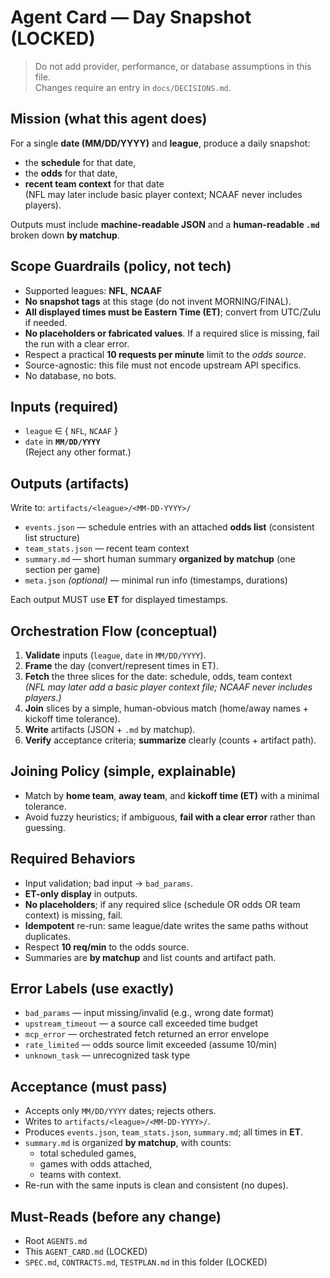 # Agent Card — Day Snapshot (LOCKED)

> Do not add provider, performance, or database assumptions in this file.  
> Changes require an entry in `docs/DECISIONS.md`.

## Mission (what this agent does)
For a single **date (MM/DD/YYYY)** and **league**, produce a daily snapshot:
- the **schedule** for that date,
- the **odds** for that date,
- **recent team context** for that date  
(NFL may later include basic player context; NCAAF never includes players).

Outputs must include **machine-readable JSON** and a **human-readable `.md`** broken down **by matchup**.

## Scope Guardrails (policy, not tech)
- Supported leagues: **NFL**, **NCAAF**
- **No snapshot tags** at this stage (do not invent MORNING/FINAL).
- **All displayed times must be Eastern Time (ET)**; convert from UTC/Zulu if needed.
- **No placeholders or fabricated values**. If a required slice is missing, fail the run with a clear error.
- Respect a practical **10 requests per minute** limit to the *odds source*.
- Source-agnostic: this file must not encode upstream API specifics.
- No database, no bots.

## Inputs (required)
- `league` ∈ { `NFL`, `NCAAF` }
- `date` in **`MM/DD/YYYY`**  
(Reject any other format.)

## Outputs (artifacts)
Write to: `artifacts/<league>/<MM-DD-YYYY>/`
- `events.json` — schedule entries with an attached **odds list** (consistent list structure)
- `team_stats.json` — recent team context
- `summary.md` — short human summary **organized by matchup** (one section per game)
- `meta.json` *(optional)* — minimal run info (timestamps, durations)

Each output MUST use **ET** for displayed timestamps.

## Orchestration Flow (conceptual)
1) **Validate** inputs (`league`, `date` in `MM/DD/YYYY`).
2) **Frame** the day (convert/represent times in ET).
3) **Fetch** the three slices for the date: schedule, odds, team context  
   *(NFL may later add a basic player context file; NCAAF never includes players.)*
4) **Join** slices by a simple, human-obvious match (home/away names + kickoff time tolerance).
5) **Write** artifacts (JSON + `.md` by matchup).
6) **Verify** acceptance criteria; **summarize** clearly (counts + artifact path).

## Joining Policy (simple, explainable)
- Match by **home team**, **away team**, and **kickoff time (ET)** with a minimal tolerance.  
- Avoid fuzzy heuristics; if ambiguous, **fail with a clear error** rather than guessing.

## Required Behaviors
- Input validation; bad input → `bad_params`.
- **ET-only display** in outputs.
- **No placeholders**; if any required slice (schedule OR odds OR team context) is missing, fail.
- **Idempotent** re-run: same league/date writes the same paths without duplicates.
- Respect **10 req/min** to the odds source.
- Summaries are **by matchup** and list counts and artifact path.

## Error Labels (use exactly)
- `bad_params` — input missing/invalid (e.g., wrong date format)
- `upstream_timeout` — a source call exceeded time budget
- `mcp_error` — orchestrated fetch returned an error envelope
- `rate_limited` — odds source limit exceeded (assume 10/min)
- `unknown_task` — unrecognized task type

## Acceptance (must pass)
- Accepts only `MM/DD/YYYY` dates; rejects others.
- Writes to `artifacts/<league>/<MM-DD-YYYY>/`.
- Produces `events.json`, `team_stats.json`, `summary.md`; all times in **ET**.
- `summary.md` is organized **by matchup**, with counts:
  - total scheduled games,
  - games with odds attached,
  - teams with context.
- Re-run with the same inputs is clean and consistent (no dupes).

## Must-Reads (before any change)
- Root `AGENTS.md`
- This `AGENT_CARD.md` (LOCKED)
- `SPEC.md`, `CONTRACTS.md`, `TESTPLAN.md` in this folder (LOCKED)
